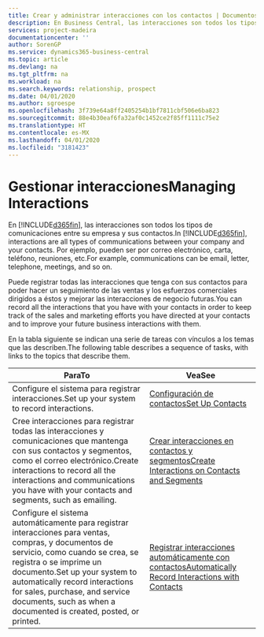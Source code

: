 ```yaml
---
title: Crear y administrar interacciones con los contactos | Documentos de Microsoft
description: En Business Central, las interacciones son todos los tipos de comunicaciones entre su empresa y sus contactos. Por ejemplo, pueden ser por correo electrónico, carta, teléfono, reuniones, etc.
services: project-madeira
documentationcenter: ''
author: SorenGP
ms.service: dynamics365-business-central
ms.topic: article
ms.devlang: na
ms.tgt_pltfrm: na
ms.workload: na
ms.search.keywords: relationship, prospect
ms.date: 04/01/2020
ms.author: sgroespe
ms.openlocfilehash: 3f739e64a8ff2405254b1bf7811cbf506e6ba823
ms.sourcegitcommit: 88e4b30eaf6fa32af0c1452ce2f85ff1111c75e2
ms.translationtype: HT
ms.contentlocale: es-MX
ms.lasthandoff: 04/01/2020
ms.locfileid: "3181423"
---
```

# <a name="managing-interactions"></a><span data-ttu-id="f9870-104">Gestionar interacciones</span><span class="sxs-lookup"><span data-stu-id="f9870-104">Managing Interactions</span></span>
<span data-ttu-id="f9870-105">En [!INCLUDE[d365fin](includes/d365fin_md.md)], las interacciones son todos los tipos de comunicaciones entre su empresa y sus contactos.</span><span class="sxs-lookup"><span data-stu-id="f9870-105">In [!INCLUDE[d365fin](includes/d365fin_md.md)], interactions are all types of communications between your company and your contacts.</span></span> <span data-ttu-id="f9870-106">Por ejemplo, pueden ser por correo electrónico, carta, teléfono, reuniones, etc.</span><span class="sxs-lookup"><span data-stu-id="f9870-106">For example, communications can be email, letter, telephone, meetings, and so on.</span></span>

<span data-ttu-id="f9870-107">Puede registrar todas las interacciones que tenga con sus contactos para poder hacer un seguimiento de las ventas y los esfuerzos comerciales dirigidos a éstos y mejorar las interacciones de negocio futuras.</span><span class="sxs-lookup"><span data-stu-id="f9870-107">You can record all the interactions that you have with your contacts in order to keep track of the sales and marketing efforts you have directed at your contacts and to improve your future business interactions with them.</span></span>

<span data-ttu-id="f9870-108">En la tabla siguiente se indican una serie de tareas con vínculos a los temas que las describen.</span><span class="sxs-lookup"><span data-stu-id="f9870-108">The following table describes a sequence of tasks, with links to the topics that describe them.</span></span>

| <span data-ttu-id="f9870-109">Para</span><span class="sxs-lookup"><span data-stu-id="f9870-109">To</span></span> | <span data-ttu-id="f9870-110">Vea</span><span class="sxs-lookup"><span data-stu-id="f9870-110">See</span></span> |
| --- | --- |
| <span data-ttu-id="f9870-111">Configure el sistema para registrar interacciones.</span><span class="sxs-lookup"><span data-stu-id="f9870-111">Set up your system to record interactions.</span></span> |[<span data-ttu-id="f9870-112">Configuración de contactos</span><span class="sxs-lookup"><span data-stu-id="f9870-112">Set Up Contacts</span></span>](marketing-setup-contacts.md) |
|<span data-ttu-id="f9870-113">Cree interacciones para registrar todas las interacciones y comunicaciones que mantenga con sus contactos y segmentos, como el correo electrónico.</span><span class="sxs-lookup"><span data-stu-id="f9870-113">Create interactions to record all the interactions and communications you have with your contacts and segments, such as emailing.</span></span>|[<span data-ttu-id="f9870-114">Crear interacciones en contactos y segmentos</span><span class="sxs-lookup"><span data-stu-id="f9870-114">Create Interactions on Contacts and Segments</span></span>](marketing-how-create-interactions.md)|
|<span data-ttu-id="f9870-115">Configure el sistema automáticamente para registrar interacciones para ventas, compras, y documentos de servicio, como cuando se crea, se registra o se imprime un documento.</span><span class="sxs-lookup"><span data-stu-id="f9870-115">Set up your system to automatically record interactions for sales, purchase, and service documents, such as when a documented is created, posted, or printed.</span></span>|[<span data-ttu-id="f9870-116">Registrar interacciones automáticamente con contactos</span><span class="sxs-lookup"><span data-stu-id="f9870-116">Automatically Record Interactions with Contacts</span></span>](marketing-auto-record-interactions.md)|
